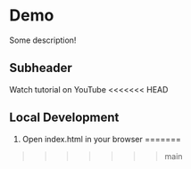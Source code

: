 # Demo

Some description!

## Subheader

Watch tutorial on YouTube
<<<<<<< HEAD

## Local Development

1. Open index.html in your browser
=======
>>>>>>> main
